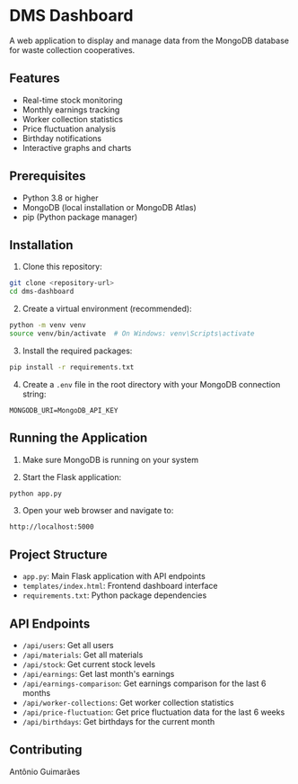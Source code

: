 # DMS Dashboard

A web application to display and manage data from the MongoDB database for waste collection cooperatives.

## Features

- Real-time stock monitoring
- Monthly earnings tracking
- Worker collection statistics
- Price fluctuation analysis
- Birthday notifications
- Interactive graphs and charts

## Prerequisites

- Python 3.8 or higher
- MongoDB (local installation or MongoDB Atlas)
- pip (Python package manager)

## Installation

1. Clone this repository:
```bash
git clone <repository-url>
cd dms-dashboard
```

2. Create a virtual environment (recommended):
```bash
python -m venv venv
source venv/bin/activate  # On Windows: venv\Scripts\activate
```

3. Install the required packages:
```bash
pip install -r requirements.txt
```

4. Create a `.env` file in the root directory with your MongoDB connection string:
```
MONGODB_URI=MongoDB_API_KEY
```

## Running the Application

1. Make sure MongoDB is running on your system

2. Start the Flask application:
```bash
python app.py
```

3. Open your web browser and navigate to:
```
http://localhost:5000
```

## Project Structure

- `app.py`: Main Flask application with API endpoints
- `templates/index.html`: Frontend dashboard interface
- `requirements.txt`: Python package dependencies

## API Endpoints

- `/api/users`: Get all users
- `/api/materials`: Get all materials
- `/api/stock`: Get current stock levels
- `/api/earnings`: Get last month's earnings
- `/api/earnings-comparison`: Get earnings comparison for the last 6 months
- `/api/worker-collections`: Get worker collection statistics
- `/api/price-fluctuation`: Get price fluctuation data for the last 6 weeks
- `/api/birthdays`: Get birthdays for the current month

## Contributing

Antônio Guimarães